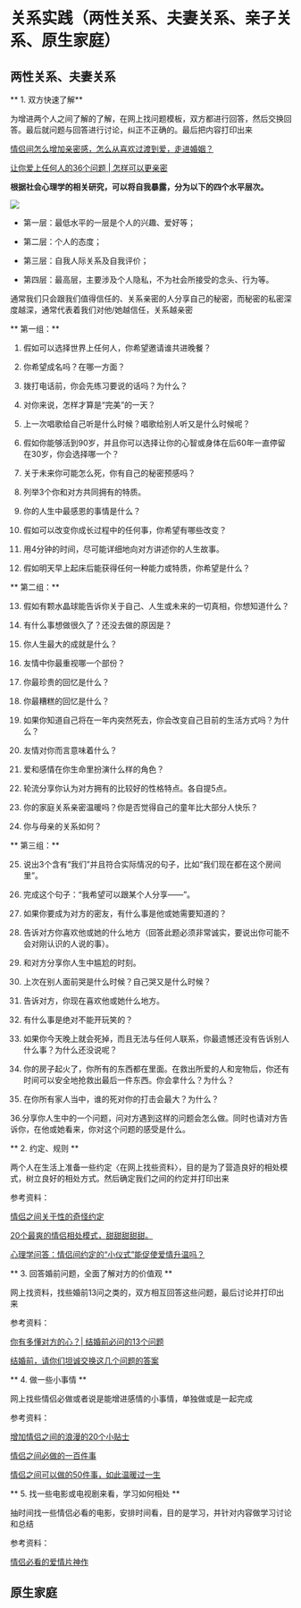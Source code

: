 # 关系实践（两性关系、夫妻关系、亲子关系、原生家庭）

## 两性关系、夫妻关系 

** 1. 双方快速了解**

为增进两个人之间了解的了解，在网上找问题模板，双方都进行回答，然后交换回答。最后就问题与回答进行讨论，纠正不正确的。最后把内容打印出来


[情侣间怎么增加亲密感，怎么从喜欢过渡到爱，走进婚姻？](http://mp.weixin.qq.com/s/M7_ry3STL7ZudOdK5i5njA)

[让你爱上任何人的36个问题 | 怎样可以更亲密](http://mp.weixin.qq.com/s/vfAJ-OHUK39KHI_vqwzdqg)

**根据社会心理学的相关研究，可以将自我暴露，分为以下的四个水平层次。**

![](http://mmbiz.qpic.cn/mmbiz/THB8Ntaveudjn9epDAZcLbP2rLrAuZd3Rf909t5C0Cd0YpXicTaroH19eoqU1WpOhLPxFKfjrvvrdIf5LKGiafUw/640?wx_fmt=jpeg&tp=webp&wxfrom=5&wx_lazy=1)


- 第一层：最低水平的一层是个人的兴趣、爱好等；

- 第二层：个人的态度；

- 第三层：自我人际关系及自我评价；

- 第四层：最高层，主要涉及个人隐私，不为社会所接受的念头、行为等。

通常我们只会跟我们值得信任的、关系亲密的人分享自己的秘密，而秘密的私密深度越深，通常代表着我们对他/她越信任，关系越亲密


** 第一组：**

1. 假如可以选择世界上任何人，你希望邀请谁共进晚餐？

2. 你希望成名吗？在哪一方面？

3. 拨打电话前，你会先练习要说的话吗？为什么？

4. 对你来说，怎样才算是“完美”的一天？

5. 上一次唱歌给自己听是什么时候？唱歌给别人听又是什么时候呢？

6. 假如你能够活到90岁，并且你可以选择让你的心智或身体在后60年一直停留在30岁，你会选择哪一个？

7. 关于未来你可能怎么死，你有自己的秘密预感吗？

8. 列举3个你和对方共同拥有的特质。

9. 你的人生中最感恩的事情是什么？

10. 假如可以改变你成长过程中的任何事，你希望有哪些改变？

11. 用4分钟的时间，尽可能详细地向对方讲述你的人生故事。

12. 假如明天早上起床后能获得任何一种能力或特质，你希望是什么？



** 第二组：**

13. 假如有颗水晶球能告诉你关于自己、人生或未来的一切真相，你想知道什么？

14. 有什么事想做很久了？还没去做的原因是？

15. 你人生最大的成就是什么？

16. 友情中你最重视哪一个部份？

17. 你最珍贵的回忆是什么？

18. 你最糟糕的回忆是什么？

19. 如果你知道自己将在一年内突然死去，你会改变自己目前的生活方式吗？为什么？

20. 友情对你而言意味着什么？

21. 爱和感情在你生命里扮演什么样的角色？

22. 轮流分享你认为对方拥有的比较好的性格特点。各自提5点。

23. 你的家庭关系亲密温暖吗？你是否觉得自己的童年比大部分人快乐？

24. 你与母亲的关系如何？


** 第三组：**

25. 说出3个含有“我们”并且符合实际情况的句子，比如“我们现在都在这个房间里”。

26. 完成这个句子：“我希望可以跟某个人分享——”。

27. 如果你要成为对方的密友，有什么事是他或她需要知道的？

28. 告诉对方你喜欢他或她的什么地方（回答此题必须非常诚实，要说出你可能不会对刚认识的人说的事）。

29. 和对方分享你人生中尴尬的时刻。

30. 上次在别人面前哭是什么时候？自己哭又是什么时候？

31. 告诉对方，你现在喜欢他或她什么地方。

32. 有什么事是绝对不能开玩笑的？

33. 如果你今天晚上就会死掉，而且无法与任何人联系，你最遗憾还没有告诉别人什么事？为什么还没说呢？

34. 你的房子起火了，你所有的东西都在里面。在救出所爱的人和宠物后，你还有时间可以安全地抢救出最后一件东西。你会拿什么？为什么？

35. 在你所有家人当中，谁的死对你的打击会最大？为什么？

36.分享你人生中的一个问题，问对方遇到这样的问题会怎么做。同时也请对方告诉你，在他或她看来，你对这个问题的感受是什么。


** 2. 约定、规则 **

两个人在生活上准备一些约定〈在网上找些资料〉，目的是为了营造良好的相处模式，树立良好的相处方式。然后确定我们之间的约定并打印出来

参考资料：

[情侣之间关于性的奇怪约定](http://mp.weixin.qq.com/s/SFFvrPN8n5ep3ffcKPozrw)

[20个最爽的情侣相处模式，甜甜甜甜甜。](http://mp.weixin.qq.com/s/Scyv7Y7OePCVnOSNpsxI1g)

[心理学问答：情侣间约定的“小仪式”能促使爱情升温吗？](http://mp.weixin.qq.com/s/IWRdxaJebca_HTzuWIGmZw)


** 3. 回答婚前问题，全面了解对方的价值观 **

网上找资料，找些婚前13问之类的，双方相互回答这些问题，最后讨论并打印出来

参考资料：

[你有多懂对方的心？| 结婚前必问的13个问题](http://mp.weixin.qq.com/s/5R9lse9bS0a-K-tZFo3x1g)

[结婚前，请你们坦诚交换这几个问题的答案](http://mp.weixin.qq.com/s/pOY3X5wpwoPScpN9oXUh3w)


** 4. 做一些小事情 **

网上找些情侣必做或者说是能增进感情的小事情，单独做或是一起完成

参考资料：

[增加情侣之间的浪漫的20个小贴士](https://mp.weixin.qq.com/s/rjDRy3gFxR5-KaLomVXWMA)

[情侣之间必做的一百件事](http://mp.weixin.qq.com/s/DpoZURxJD3Dr2Hcl8HJp1Q)

[情侣之间可以做的50件事，如此温暖过一生](http://mp.weixin.qq.com/s/h9hDTou9Y2cASJdU1ncfsQ)

** 5. 找一些电影或电视剧来看，学习如何相处 **

抽时间找一些情侣必看的电影，安排时间看，目的是学习，并针对内容做学习讨论和总结

参考资料：

[情侣必看的爱情片神作](http://mp.weixin.qq.com/s/eZqW2DX7tHAHPmt-YhuKjA)



## 原生家庭